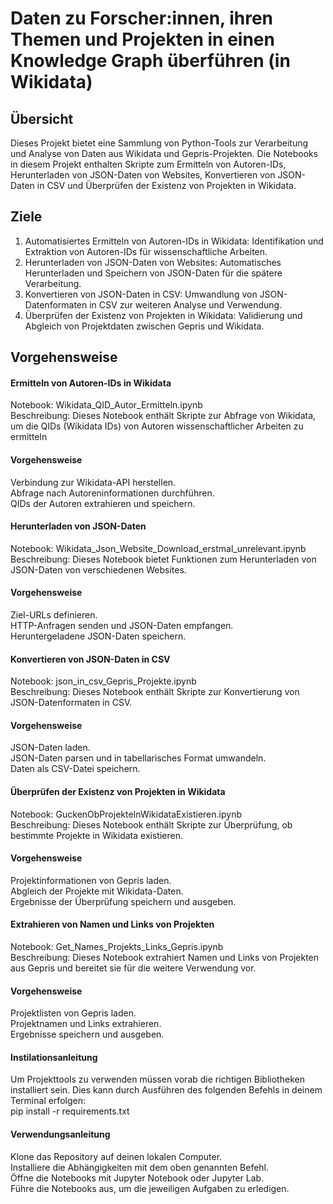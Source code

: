 # Daten zu Forscher:innen, ihren Themen und Projekten in einen Knowledge Graph überführen (in Wikidata)

## Übersicht
Dieses Projekt bietet eine Sammlung von Python-Tools zur Verarbeitung und Analyse von Daten aus Wikidata und Gepris-Projekten. Die Notebooks in diesem Projekt enthalten Skripte zum Ermitteln von Autoren-IDs, Herunterladen von JSON-Daten von Websites, Konvertieren von JSON-Daten in CSV und Überprüfen der Existenz von Projekten in Wikidata.

## Ziele
1. Automatisiertes Ermitteln von Autoren-IDs in Wikidata: Identifikation und Extraktion von Autoren-IDs für wissenschaftliche Arbeiten.  
2. Herunterladen von JSON-Daten von Websites: Automatisches Herunterladen und Speichern von JSON-Daten für die spätere Verarbeitung.  
3. Konvertieren von JSON-Daten in CSV: Umwandlung von JSON-Datenformaten in CSV zur weiteren Analyse und Verwendung.  
4. Überprüfen der Existenz von Projekten in Wikidata: Validierung und Abgleich von Projektdaten zwischen Gepris und Wikidata.

## Vorgehensweise
####  Ermitteln von Autoren-IDs in Wikidata
Notebook: Wikidata_QID_Autor_Ermitteln.ipynb    
Beschreibung: Dieses Notebook enthält Skripte zur Abfrage von Wikidata, um die QIDs (Wikidata IDs) von Autoren wissenschaftlicher Arbeiten zu ermitteln
#### Vorgehensweise
Verbindung zur Wikidata-API herstellen.  
Abfrage nach Autoreninformationen durchführen.  
QIDs der Autoren extrahieren und speichern.  


  
#### Herunterladen von JSON-Daten
Notebook: Wikidata_Json_Website_Download_erstmal_unrelevant.ipynb  
Beschreibung: Dieses Notebook bietet Funktionen zum Herunterladen von JSON-Daten von verschiedenen Websites.  
#### Vorgehensweise
Ziel-URLs definieren.  
HTTP-Anfragen senden und JSON-Daten empfangen.  
Heruntergeladene JSON-Daten speichern.  

#### Konvertieren von JSON-Daten in CSV
Notebook: json_in_csv_Gepris_Projekte.ipynb  
Beschreibung: Dieses Notebook enthält Skripte zur Konvertierung von JSON-Datenformaten in CSV.  
#### Vorgehensweise
JSON-Daten laden.  
JSON-Daten parsen und in tabellarisches Format umwandeln.  
Daten als CSV-Datei speichern.  

#### Überprüfen der Existenz von Projekten in Wikidata
Notebook: GuckenObProjekteInWikidataExistieren.ipynb  
Beschreibung: Dieses Notebook enthält Skripte zur Überprüfung, ob bestimmte Projekte in Wikidata existieren.  
#### Vorgehensweise
Projektinformationen von Gepris laden.  
Abgleich der Projekte mit Wikidata-Daten.  
Ergebnisse der Überprüfung speichern und ausgeben.  

#### Extrahieren von Namen und Links von Projekten
Notebook: Get_Names_Projekts_Links_Gepris.ipynb  
Beschreibung: Dieses Notebook extrahiert Namen und Links von Projekten aus Gepris und bereitet sie für die weitere Verwendung vor.  
#### Vorgehensweise
Projektlisten von Gepris laden.  
Projektnamen und Links extrahieren.  
Ergebnisse speichern und ausgeben.  


#### Instilationsanleitung
Um Projekttools zu verwenden müssen vorab die richtigen Bibliotheken installiert sein. Dies kann durch Ausführen des folgenden Befehls in deinem Terminal erfolgen:   
pip install -r requirements.txt  

#### Verwendungsanleitung
Klone das Repository auf deinen lokalen Computer.  
Installiere die Abhängigkeiten mit dem oben genannten Befehl.  
Öffne die Notebooks mit Jupyter Notebook oder Jupyter Lab.  
Führe die Notebooks aus, um die jeweiligen Aufgaben zu erledigen.  

